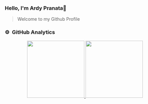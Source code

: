 ### Hello, I'm Ardy Pranata👋
> Welcome to my Github Profile


### ⚙️ &nbsp;GitHub Analytics

<p align="center">
<a href="https://github.com/ardynatz">
  <img height="180em" src="https://github-readme-stats-eight-theta.vercel.app/api?username=ardynatz&show_icons=true&theme=algolia&include_all_commits=true&count_private=true"/>
  <img height="180em" src="https://github-readme-stats-eight-theta.vercel.app/api/top-langs/?username=ardynatz&layout=compact&langs_count=8&theme=algolia"/>
</a>
</p>
